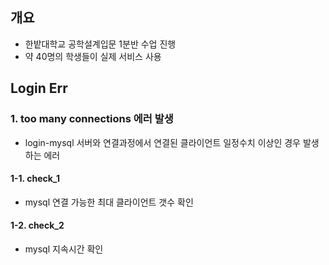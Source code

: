 ## 개요
- 한밭대학교 공학설계입문 1분반 수업 진행
- 약 40명의 학생들이 실제 서비스 사용

## Login Err
### 1. too many connections 에러 발생
- login-mysql 서버와 연결과정에서 연결된 클라이언트 일정수치 이상인 경우 발생하는 에러
#### 1-1. check_1
- mysql 연결 가능한 최대 클라이언트 갯수 확인
#### 1-2. check_2
- mysql 지속시간 확인
